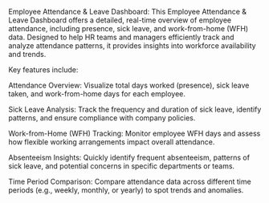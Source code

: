 Employee Attendance & Leave Dashboard:
This Employee Attendance & Leave Dashboard offers a detailed, real-time overview of employee attendance, including presence, sick leave, 
and work-from-home (WFH) data. Designed to help HR teams and managers efficiently track and analyze attendance patterns, it provides insights into workforce availability and trends.

Key features include:

Attendance Overview: Visualize total days worked (presence), sick leave taken, and work-from-home days for each employee.

Sick Leave Analysis: Track the frequency and duration of sick leave, identify patterns, and ensure compliance with company policies.

Work-from-Home (WFH) Tracking: Monitor employee WFH days and assess how flexible working arrangements impact overall attendance.

Absenteeism Insights: Quickly identify frequent absenteeism, patterns of sick leave, and potential concerns in specific departments or teams.

Time Period Comparison: Compare attendance data across different time periods (e.g., weekly, monthly, or yearly) to spot trends and anomalies.
